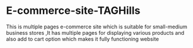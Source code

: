 # E-commerce-site-TAGHills
This is multiple pages e-commerce site which is suitable for small-medium business  stores ,It has multiple pages for displaying various products and also add to cart option which makes it fully functioning website
